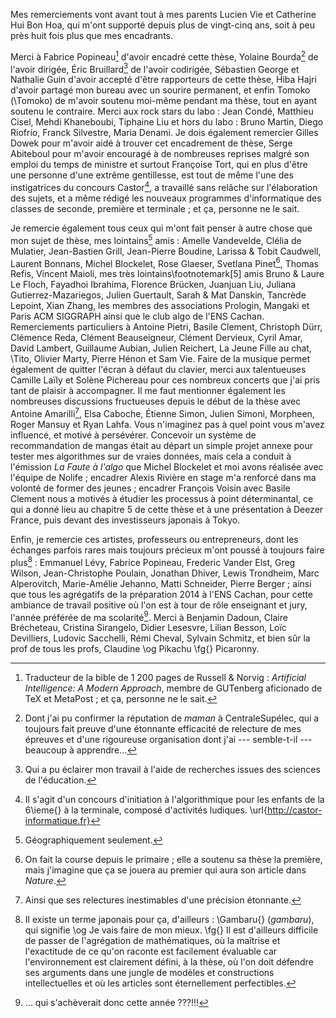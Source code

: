 Mes remerciements vont avant tout à mes parents Lucien Vie et Catherine Hui Bon Hoa, qui m'ont supporté depuis plus de vingt-cinq ans, soit à peu près huit fois plus que mes encadrants.

Merci à Fabrice Popineau[^6] d'avoir encadré cette thèse, Yolaine Bourda[^7] de l'avoir dirigée, Éric Bruillard[^8] de l'avoir codirigée, Sébastien George et Nathalie Guin d'avoir accepté d'être rapporteurs de cette thèse, Hiba Hajri d'avoir partagé mon bureau avec un sourire permanent, et enfin Tomoko (\Tomoko) de m'avoir soutenu moi-même pendant ma thèse, tout en ayant soutenu le contraire. Merci aux rock stars du labo : Jean Condé, Matthieu Cisel, Mehdi Khaneboubi, Tiphaine Liu et hors du labo : Bruno Martin, Diego Riofrío, Franck Silvestre, Maria Denami. Je dois également remercier Gilles Dowek pour m'avoir aidé à trouver cet encadrement de thèse, Serge Abiteboul pour m'avoir encouragé à de nombreuses reprises malgré son emploi du temps de ministre et surtout Françoise Tort, qui en plus d'être une personne d'une extrême gentillesse, est tout de même l'une des instigatrices du concours Castor[^1], a travaillé sans relâche sur l'élaboration des sujets, et a même rédigé les nouveaux programmes d'informatique des classes de seconde, première et terminale ; et ça, personne ne le sait.

 [^1]: Il s'agit d'un concours d'initiation à l'algorithmique pour les enfants de la 6\ieme{} à la terminale, composé d'activités ludiques. \url{http://castor-informatique.fr}

Je remercie également tous ceux qui m'ont fait penser à autre chose que mon sujet de thèse, mes lointains[^2] amis : Amelle Vandevelde, Clélia de Mulatier, Jean-Bastien Grill, Jean-Pierre Boudine, Larissa & Tobit Caudwell, Laurent Bonnans, Michel Blockelet, Rose Glaeser, Svetlana Pinet[^3], Thomas Refis, Vincent Maioli, mes très lointains\footnotemark[5] amis Bruno & Laure Le Floch, Fayadhoi Ibrahima, Florence Brücken, Juanjuan Liu, Juliana Gutierrez-Mazariegos, Julien Guertault, Sarah & Mat Danskin, Tancrède Lepoint, Xian Zhang, les membres des associations Prologin, Mangaki et Paris ACM SIGGRAPH ainsi que le club algo de l'ENS Cachan. Remerciements particuliers à Antoine Pietri, Basile Clement, Christoph Dürr, Clémence Reda, Clément Beauseigneur, Clément Dervieux, Cyril Amar, David Lambert, Guillaume Aubian, Julien Reichert, La Jeune Fille au chat, \Tito, Olivier Marty, Pierre Hénon et Sam Vie. Faire de la musique permet également de quitter l'écran à défaut du clavier, merci aux talentueuses Camille Laïly et Solène Pichereau pour ces nombreux concerts que j'ai pris tant de plaisir à accompagner. Il me faut mentionner également les nombreuses discussions fructueuses depuis le début de la thèse avec Antoine Amarilli[^4], Elsa Caboche, Étienne Simon, Julien Simoni, Morpheen, Roger Mansuy et Ryan Lahfa. Vous n'imaginez pas à quel point vous m'avez influencé, et motivé à persévérer. Concevoir un système de recommandation de mangas était au départ un simple projet annexe pour tester mes algorithmes sur de vraies données, mais cela a conduit à l'émission *La Faute à l'algo* que Michel Blockelet et moi avons réalisée avec l'équipe de Nolife ; encadrer Alexis Rivière en stage m'a renforcé dans ma volonté de former des jeunes ; encadrer François Voisin avec Basile Clement nous a motivés à étudier les processus à point déterminantal, ce qui a donné lieu au chapitre 5 de cette thèse et à une présentation à Deezer France, puis devant des investisseurs japonais à Tokyo.

 [^2]: Géographiquement seulement.

 [^3]: On fait la course depuis le primaire ; elle a soutenu sa thèse la première, mais j'imagine que ça se jouera au premier qui aura son article dans *Nature*.

 [^4]: Ainsi que ses relectures inestimables d'une précision étonnante.

Enfin, je remercie ces artistes, professeurs ou entrepreneurs, dont les échanges parfois rares mais toujours précieux m'ont poussé à toujours faire plus[^9] : Emmanuel Lévy, Fabrice Popineau, Frederic Vander Elst, Greg Wilson, Jean-Christophe Poulain, Jonathan Dhiver, Lewis Trondheim, Marc Alperovitch, Marie-Amélie Jehanno, Matti Schneider, Pierre Berger ; ainsi que tous les agrégatifs de la préparation 2014 à l'ENS Cachan, pour cette ambiance de travail positive où l'on est à tour de rôle enseignant et jury, l'année préférée de ma scolarité[^5]. Merci à Benjamin Dadoun, Claire Brécheteau, Cristina Sirangelo, Didier Lesesvre, Lilian Besson, Loïc Devilliers, Ludovic Sacchelli, Rémi Cheval, Sylvain Schmitz, et bien sûr la prof de tous les profs, Claudine \og Pikachu \fg{} Picaronny.

 [^5]: … qui s'achèverait donc cette année ???!!!

 [^6]: Traducteur de la bible de 1 200 pages de Russell & Norvig : *Artificial Intelligence: A Modern Approach*, membre de GUTenberg aficionado de TeX et MetaPost ; et ça, personne ne le sait.

 [^7]: Dont j'ai pu confirmer la réputation de *maman* à CentraleSupélec, qui a toujours fait preuve d'une étonnante efficacité de relecture de mes épreuves et d'une rigoureuse organisation dont j'ai --- semble-t-il --- beaucoup à apprendre…

 [^8]: Qui a pu éclairer mon travail à l'aide de recherches issues des sciences de l'éducation.

 [^9]: Il existe un terme japonais pour ça, d'ailleurs : \Gambaru{} (*gambaru*), qui signifie \og Je vais faire de mon mieux. \fg{} Il est d'ailleurs difficile de passer de l'agrégation de mathématiques, où la maîtrise et l'exactitude de ce qu'on raconte est facilement évaluable car l'environnement est clairement défini, à la thèse, où l'on doit défendre ses arguments dans une jungle de modèles et constructions intellectuelles et où les articles sont éternellement perfectibles.
